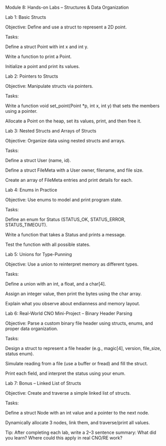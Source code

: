 Module 8: Hands-on Labs – Structures & Data Organization

Lab 1: Basic Structs

Objective: Define and use a struct to represent a 2D point.

Tasks:

Define a struct Point with int x and int y.

Write a function to print a Point.

Initialize a point and print its values.

Lab 2: Pointers to Structs

Objective: Manipulate structs via pointers.

Tasks:

Write a function void set_point(Point *p, int x, int y) that sets the members using a pointer.

Allocate a Point on the heap, set its values, print, and then free it.

Lab 3: Nested Structs and Arrays of Structs

Objective: Organize data using nested structs and arrays.

Tasks:

Define a struct User (name, id).

Define a struct FileMeta with a User owner, filename, and file size.

Create an array of FileMeta entries and print details for each.

Lab 4: Enums in Practice

Objective: Use enums to model and print program state.

Tasks:

Define an enum for Status (STATUS_OK, STATUS_ERROR, STATUS_TIMEOUT).

Write a function that takes a Status and prints a message.

Test the function with all possible states.

Lab 5: Unions for Type-Punning

Objective: Use a union to reinterpret memory as different types.

Tasks:

Define a union with an int, a float, and a char[4].

Assign an integer value, then print the bytes using the char array.

Explain what you observe about endianness and memory layout.

Lab 6: Real-World CNO Mini-Project – Binary Header Parsing

Objective: Parse a custom binary file header using structs, enums, and proper data organization.

Tasks:

Design a struct to represent a file header (e.g., magic[4], version, file_size, status enum).

Simulate reading from a file (use a buffer or fread) and fill the struct.

Print each field, and interpret the status using your enum.

Lab 7: Bonus – Linked List of Structs

Objective: Create and traverse a simple linked list of structs.

Tasks:

Define a struct Node with an int value and a pointer to the next node.

Dynamically allocate 3 nodes, link them, and traverse/print all values.

Tip: After completing each lab, write a 2–3 sentence summary: What did you learn? Where could this apply in real CNO/RE work?